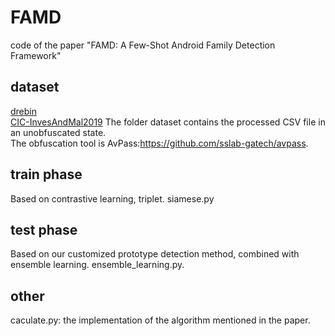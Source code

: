 # FAMD
code of the paper "FAMD: A Few-Shot Android Family Detection Framework"
## dataset
[drebin](https://www.sec.cs.tu-bs.de/~danarp/drebin/download.html)  
[CIC-InvesAndMal2019](https://www.unb.ca/cic/datasets/invesandmal2019.html)
The folder dataset contains the processed CSV file in an unobfuscated state.   
The obfuscation tool is AvPass:https://github.com/sslab-gatech/avpass.
## train phase
Based on contrastive learning, triplet. siamese.py
## test phase
Based on our customized prototype detection method, combined with ensemble learning. ensemble_learning.py.
## other
caculate.py: the implementation of the algorithm mentioned in the paper.
